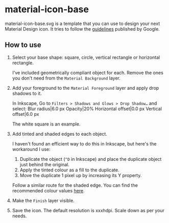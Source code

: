 # material-icon-base
material-icon-base.svg is a template that you can use to design your next Material Design icon. It tries to follow the [guidelines](http://www.google.com/design/spec/style/icons.html#icons-product-icons) published by Google.

## How to use

1.  Select your base shape: square, circle, vertical rectangle or horizontal rectangle.
    
    I've included geometrically compliant object for each. Remove the ones you don't need from the `Material Background` layer.
    
2.  Add your foreground to the `Material Foreground` layer and apply drop shadows to it.
    
    In Inkscape, Go to `Filters > Shadows and Glows > Drop Shadow…` and select:
    Blur radius|6.0 px
    Opacity|20%
    Horizontal offset|0.0 px
    Vertical offset|6.0 px
    
    The white square is an example.
    
3.  Add tinted and shaded edges to each object.
    
    I haven't found an efficient way to do this in Inkscape, but here's the workaround I use:
    
    1. Duplicate the object (`^D` in Inkscape) and place the duplicate object just behind the original.
    2. Apply the tinted colour as a fill to the duplicate.
    3. Move the duplicate 1 pixel up by increasing its Y property.
    
    Follow a similar route for the shaded edge. You can find the recommended colour values [here](http://www.google.com/design/spec/style/icons.html#icons-product-icons).
    
4.  Make the `Finish` layer visible.
5.  Save the icon. The default resolution is xxxhdpi. Scale down as per your needs.